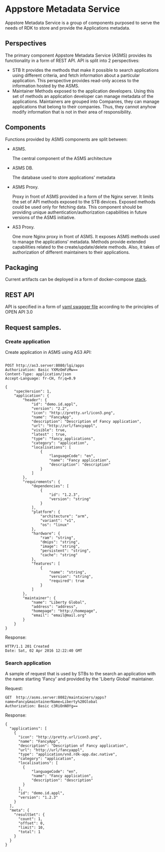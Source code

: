 # Appstore Metadata Service

Appstore Metadata Service is a group of components purposed to serve the needs of RDK to store and provide the Applications metadata.


## Perspectives

The primary component Appstore Metadata Service (ASMS) provides its functionality in a form of REST API.
API is split into 2 perspectives:
* STB
    It provides the methods that make it possible to search applications using different criteria, and fetch information about a particular application.
    This perspective provides read-only access to the information hosted by the ASMS.
* Maintainer
    Methods exposed to the application developers. Using this set of methods an application developer can manage metadata of the applications. Maintainers are grouped into Companies, they can manage applications that belong to their companies. Thus, they cannot anyhow modify information that is not in their area of responsibility.

## Components

Functions provided by ASMS components are split between:
* ASMS.

    The central component of the ASMS architecture
* ASMS DB.

    The database used to store applications' metadata
* ASMS Proxy.

    Proxy in front of ASMS provided in a form of the Nginx server. It limits the set of API methods exposed to the STB devices. Exposed methods could be used only for fetching data. This component should be providing unique authentication/authorization capabilities in future versions of the ASMS initiative.
* AS3 Proxy.

    One more Nginx proxy in front of ASMS. It exposes ASMS methods used to manage the applications' metadata. Methods provide extended capabilities related to the create/update/delete methods. Also, it takes of authorization of different maintainers to their applications.

## Packaging

Current artifacts can be deployed in a form of docker-compose [stack](./appstore-metadata-service/docker-compose).

## REST API

API is specified in a form of [yaml swagger file](./appstore-metadata-service/src/main/resources/static/appstore-metadata-service.yaml) according to the principles of OPEN API 3.0

## Request samples.


### Create application

Create application in ASMS using AS3 API:

```http

POST http://as3.server:8080/lgi/apps
Authorization: Basic YXMzOmFzMw==
Content-Type: application/json
Accept-Language: fr-CH, fr;q=0.9

{
    "specVersion": 1,
    "application": {
        "header": {
            "id": "demo.id.appl",
            "version": "2.2",
            "icon": "http://pretty.url/icon3.png",
            "name": "FancyApp",
            "description": "Description of Fancy application",
            "url": "http://url/fancyappl",
            "visible": true,
            "latest" : true,
            "type": "fancy_applications",
            "category": "application",
            "localisations": [
                {
                    "languageCode": "en",
                    "name": "Fancy application",
                    "description": "description"
                }
            ]
        },
        "requirements": {
            "dependencies": [
                {
                    "id": "1.2.3",
                    "version": "string"
                }
            ],
            "platform": {
                "architecture": "arm",
                "variant": "v1",
                "os": "linux"
            },
            "hardware": {
                "ram": "string",
                "dmips": "string",
                "image": "string",
                "persistent": "string",
                "cache": "string"
            },
            "features": [
                {
                    "name": "string",
                    "version": "string",
                    "required": true
                }
            ]
        },
        "maintainer": {
            "name": "Liberty Global",
            "address": "address",
            "homepage": "http://homepage",
            "email": "email@mail.org"
        }
    }
}

```

Response:

```http
HTTP/1.1 201 Created
Date: Sat, 02 Apr 2016 12:22:40 GMT
```


### Search application

A sample of request that is used by STBs to the search an application with the name starting 'Fancy' and provided by the 'Liberty Global' maintainer.

Request:

```http
GET  http://asms.server:8082/maintainers/apps?name=Fancy&maintainerName=Liberty%20Global
Authorization: Basic c3RiOnN0Yg==

```

Response:

```http
{
  "applications": [
    {
      "icon": "http://pretty.url/icon3.png",
      "name": "FancyApp",
      "description": "Description of Fancy application",
      "url": "http://url/fancyappl",
      "type": "application/vnd.rdk-app.dac.native",
      "category": "application",
      "localisations": [
        {
            "languageCode": "en",
            "name": "Fancy application",
            "description": "description"
        }
      ],
      "id": "demo.id.appl",
      "version": "1.2.3"
    }
  ],
  "meta": {
    "resultSet": {
      "count": 1,
      "offset": 0,
      "limit": 10,
      "total": 1
    }
  }
}
```
